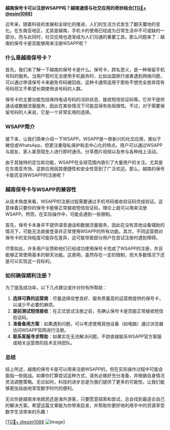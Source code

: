 **越南保号卡可以注册WSAPP吗？越南通信与社交应用的奇妙结合[[TG💪+ @esim1088](https://t.me/s/esim1088)]**

近年来，随着科技的发展和全球化的推进，人们的生活方式发生了翻天覆地的变化。在东南亚地区，尤其是越南，手机卡的使用已经成为日常生活中不可或缺的一部分。而与此同时，社交应用也逐渐成为人们沟通的重要工具。那么问题来了：越南的保号卡是否能够用来注册WSAPP呢？

### 什么是越南保号卡？

首先，我们来了解一下越南的保号卡是什么。保号卡，顾名思义，是一种保留手机号码的服务。当用户暂时无法使用手机服务时，比如出国旅行或者遇到网络问题，可以通过申请保号卡来避免号码被回收。这种卡通常适用于那些不想完全放弃现有号码但又不希望长期使用该号码的人群。

保号卡的主要功能包括保持电话号码的活跃状态、接收短信验证码等。它并不提供通话或数据流量服务，因此在某些情况下可能显得有些局限性。不过，对于需要保留号码的人来说，它是一个非常实用的选择。

### WSAPP简介

接下来，让我们简单介绍一下WSAPP。WSAPP是一款新兴的社交应用，类似于微信或WhatsApp，但更注重隐私保护和去中心化的特点。用户可以通过WSAPP与朋友、家人甚至陌生人进行即时通讯、分享图片视频以及参与各种线上活动。

由于其独特的定位和功能，WSAPP在全球范围内吸引了大量用户的关注。尤其是在东南亚市场，这款应用因其便捷性和安全性受到了广泛欢迎。那么，越南的保号卡能否支持WSAPP的注册呢？

### 越南保号卡与WSAPP的兼容性

从技术角度来看，WSAPP的注册过程需要通过手机号码接收验证码完成验证。这意味着只要你的保号卡能够正常接收短信验证码，理论上就可以用来注册WSAPP。然而，在实际操作中，可能会遇到一些限制。

首先，保号卡本身并不提供语音通话和数据流量服务，因此在没有其他设备辅助的情况下，可能无法直接登录并正常使用WSAPP的所有功能。其次，不同运营商对保号卡的支持程度可能存在差异，这可能导致部分用户在尝试注册时遇到障碍。

尽管如此，许多用户反馈称他们已经成功使用保号卡完成了WSAPP的注册，并且能够正常使用基本的聊天功能。这表明，虽然存在一定的限制，但大多数情况下还是可以实现这一目标的。

### 如何确保顺利注册？

为了提高成功率，以下几点建议或许对你有所帮助：

1. **选择可靠的运营商**：尽量选择信誉良好、服务质量高的运营商提供的保号卡，以减少不必要的麻烦。
2. **提前测试短信接收**：在正式尝试注册之前，先确认保号卡是否能正常接收短信验证码。
3. **准备备用方案**：如果遇到问题，可以考虑使用其他设备（如电脑）通过浏览器访问WSAPP官网进行注册。
4. **联系客服寻求帮助**：如果实在无法解决问题，不妨直接联系WSAPP官方客服或相关运营商的技术支持团队。

### 总结

综上所述，越南的保号卡是可以用来注册WSAPP的，但在实际操作过程中可能会面临一些挑战。如果你打算尝试这种方式，请务必做好充分准备，并根据自身情况灵活调整策略。无论如何，科技的进步总是为我们提供了更多的可能性，让我们能够更加自由地享受数字时代的便利。

无论你是越南本地居民还是海外游客，只要愿意探索和尝试，总会找到最适合自己的解决方案。希望这篇文章能为你带来启发，并帮助你更好地利用手中的资源享受数字生活带来的乐趣！

[[TG💪+ @esim1088](https://t.me/s/esim1088) ![Image](https://i.postimg.cc/4NQfJmqS/Snipaste-2025-05-13-00-14-12.png)]